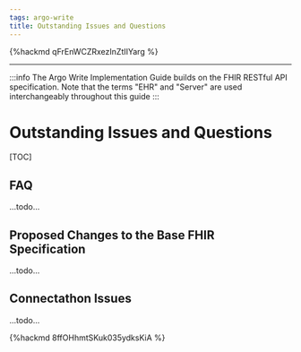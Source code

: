```yaml
---
tags: argo-write
title: Outstanding Issues and Questions
---
```


{%hackmd qFrEnWCZRxezInZtIIYarg %}

---

:::info
The Argo Write Implementation Guide builds on the FHIR RESTful API specification. Note that the terms "EHR" and "Server" are used interchangeably throughout this guide
:::

# Outstanding Issues and Questions

[TOC]

## FAQ

...todo...

## Proposed Changes to the Base FHIR Specification

...todo...

## Connectathon Issues

...todo...


{%hackmd 8ffOHhmtSKuk035ydksKiA %}